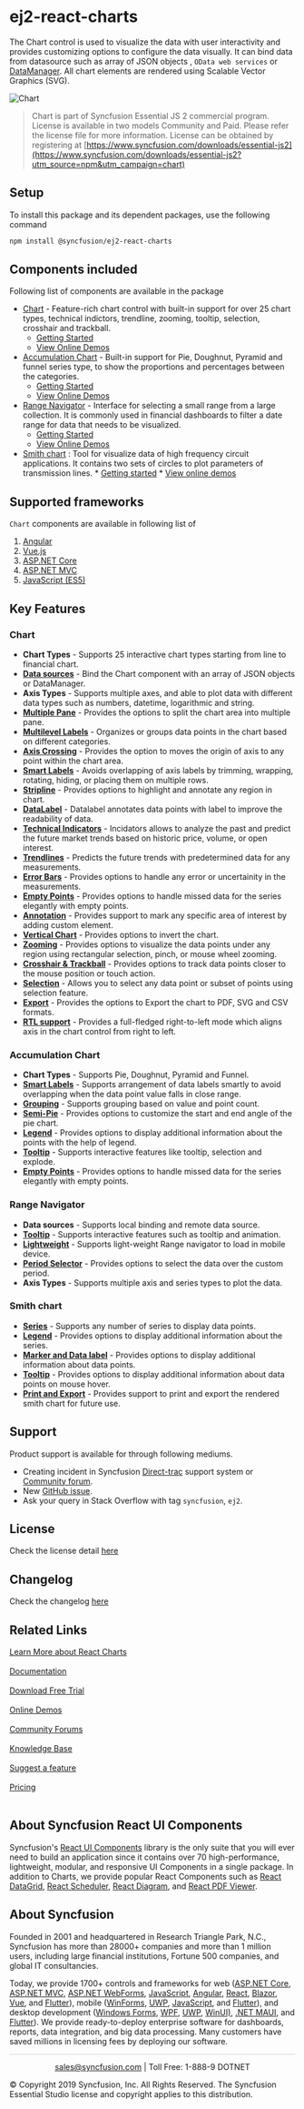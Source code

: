 # ej2-react-charts
The Chart control is used to visualize the data with user interactivity and provides customizing options to configure the data visually. It can bind data from  datasource such as array of JSON objects , `OData web services` or
[DataManager](http://ej2.syncfusion.com/react/documentation/data/?utm_source=npm&utm_campaign=chart). All chart elements are rendered using Scalable Vector Graphics (SVG).

![Chart](https://ej2.syncfusion.com/products/images/chart/readme.gif)

> Chart is part of Syncfusion Essential JS 2 commercial program. License is available in two models Community and Paid. Please refer the license file for more information. License can be obtained by registering at [https://www.syncfusion.com/downloads/essential-js2](https://www.syncfusion.com/downloads/essential-js2?utm_source=npm&utm_campaign=chart)


## Setup
To install this package and its dependent packages, use the following command

```sh
npm install @syncfusion/ej2-react-charts
```

## Components included

Following list of components are available in the package
*	[Chart](https://www.syncfusion.com/react-ui-components/charts/) - Feature-rich chart control with built-in support for over 25 chart types, technical indictors, trendline, zooming, tooltip, selection, crosshair and trackball. 
      *	[Getting Started](https://ej2.syncfusion.com/react/documentation/chart/)
      *	[View Online Demos](https://ej2.syncfusion.com/react/demos/#/material/chart/line)
*	[Accumulation Chart](https://www.syncfusion.com/react-ui-components/charts/) - Built-in support for Pie, Doughnut, Pyramid and funnel series type, to show the proportions and percentages between the categories.
      *	[Getting Started](https://ej2.syncfusion.com/react/documentation/accumulation-chart/getting-started.html)
      *	[View Online Demos](https://ej2.syncfusion.com/react/demos/#/material/chart/default-pie)
*	[Range Navigator](https://www.syncfusion.com/react-ui-components/range-selector/) - Interface for selecting a small range from a large collection. It is commonly used in financial dashboards to filter a date range for data that needs to be visualized. 
      *	[Getting Started](https://ej2.syncfusion.com/react/documentation/rangenavigator/getting-started.html)
      *	[View Online Demos](https://ej2.syncfusion.com/react/demos/#/material/rangenavigator/default)
* [Smith chart](https://www.syncfusion.com/react-ui-components/react-smith-chart?utm_source=github&utm_medium=listing&utm_campaign=react-charts-github-samples)
: Tool for visualize data of high frequency circuit applications. It contains two sets of circles to plot parameters of transmission lines.
      *	[Getting started](https://ej2.syncfusion.com/react/documentation/smithchart/getting-started?utm_source=github&utm_medium=listing&utm_campaign=react-charts-github-samples)
      *	[View online demos](https://ej2.syncfusion.com/react/demos/#/material/smithchart/default.html?utm_source=github&utm_medium=listing&utm_campaign=react-charts-github-samples)

## Supported frameworks
 `Chart` components are available in following list of  
  
  1. [Angular](https://github.com/syncfusion/ej2-angular-ui-components/tree/master/components/charts?utm_source=npm&utm_campaign=chart)
  2. [Vue.js](https://github.com/syncfusion/ej2-vue-ui-components/tree/master/components/charts?utm_source=npm&utm_campaign=chart)
  3. [ASP.NET Core](https://aspdotnetcore.syncfusion.com/Chart/Line#/material)
  4. [ASP.NET MVC](https://aspnetmvc.syncfusion.com/Chart/Line#/material)
  5. [JavaScript (ES5)](https://www.syncfusion.com/javascript-ui-controls/charts/)

## Key Features

### Chart
   * **Chart Types** - Supports 25 interactive chart types starting from line to financial chart.
   * [**Data sources**](https://ej2.syncfusion.com/react/demos/?utm_source=npm&utm_campaign=chart#/material/chart/local-data) - Bind the Chart component with an array of JSON objects or DataManager.
   * **Axis Types** - Supports multiple axes, and able to plot data with different data types such as numbers, datetime, logarithmic and string.
   * [**Multiple Pane**](https://ej2.syncfusion.com/react/demos/?utm_source=npm&utm_campaign=chart#/material/chart/candle) - Provides the options to split the chart area into multiple pane.
   * [**Multilevel Labels**](https://ej2.syncfusion.com/react/demos/?utm_source=npm&utm_campaign=chart#/material/chart/multi-level-label) - Organizes or groups data points in the chart based on different categories.
   * [**Axis Crossing**](https://ej2.syncfusion.com/react/demos/?utm_source=npm&utm_campaign=chart#/material/chart/axis-crossing) - Provides the option to moves the origin of axis to any point within the chart area.
   * [**Smart Labels**](https://ej2.syncfusion.com/react/demos/?utm_source=npm&utm_campaign=chart#/material/chart/smart-axis-labels) - Avoids overlapping of axis labels by trimming, wrapping, rotating, hiding, or placing them on multiple rows.
   * [**Stripline**](https://ej2.syncfusion.com/react/demos/?utm_source=npm&utm_campaign=chart#/material/chart/stripline) - Provides options to highlight and annotate any region in chart.
   * [**DataLabel**](https://ej2.syncfusion.com/react/demos/?utm_source=npm&utm_campaign=chart#/material/chart/datalabel-template) - Datalabel annotates data points with label to improve the readability of data.
   * [**Technical Indicators**](https://ej2.syncfusion.com/react/demos/?utm_source=npm&utm_campaign=chart#/material/chart/adindicator) - Incidators allows to analyze the past and predict the future market trends based on historic price, volume, or open interest.
   * [**Trendlines**](https://ej2.syncfusion.com/react/demos/?utm_source=npm&utm_campaign=chart#/material/chart/trend-lines) - Predicts the future trends with predetermined data for any measurements.
   * [**Error Bars**](https://ej2.syncfusion.com/react/demos/?utm_source=npm&utm_campaign=chart#/material/chart/error-bar) - Provides options to handle any error or uncertainity in the measurements.
   * [**Empty Points**](https://ej2.syncfusion.com/react/demos/?utm_source=npm&utm_campaign=chart#/material/chart/empty-point) - Provides options to handle missed data for the series elegantly with empty points.
   * [**Annotation**](https://ej2.syncfusion.com/react/demos/?utm_source=npm&utm_campaign=chart#/material/chart/annotation) - Provides support to mark any specific area of interest by adding custom element.
   * [**Vertical Chart**](https://ej2.syncfusion.com/react/demos/?utm_source=npm&utm_campaign=chart#/material/chart/vertical) - Provides options to invert the chart.
   * [**Zooming**](https://ej2.syncfusion.com/react/demos/?utm_source=npm&utm_campaign=chart#/material/chart/zoom) - Provides options to visualize the data points under any region using rectangular selection, pinch, or mouse wheel zooming.
   * [**Crosshair & Trackball**](https://ej2.syncfusion.com/react/demos/?utm_source=npm&utm_campaign=chart#/material/chart/crosshair) - Provides options to track data points closer to the mouse position or touch action.
   * [**Selection**](https://ej2.syncfusion.com/react/demos/?utm_source=npm&utm_campaign=chart#/material/chart/range-selection) - Allows you to select any data point or subset of points using selection feature.
   * [**Export**](https://ej2.syncfusion.com/react/demos/?utm_source=npm&utm_campaign=chart#/material/chart/export) - Provides the options to Export the chart to  PDF, SVG and CSV formats.
   * [**RTL support**](https://ej2.syncfusion.com/react/demos/?utm_source=npm&utm_campaign=chart#/material/chart/inversed) - Provides a full-fledged right-to-left mode which aligns axis in the chart control from right to left.
   
### Accumulation Chart
   * **Chart Types** - Supports Pie, Doughnut, Pyramid and Funnel.
   * [**Smart Labels**](https://ej2.syncfusion.com/react/demos/?utm_source=npm&utm_campaign=chart#/material/chart/smartlabels) - Supports arrangement of data labels smartly to avoid overlapping when the data point value falls in close range.
   * [**Grouping**](https://ej2.syncfusion.com/react/demos/?utm_source=npm&utm_campaign=chart#/material/chart/grouping) - Supports grouping based on value and point count.
   * [**Semi-Pie**](https://ej2.syncfusion.com/react/demos/?utm_source=npm&utm_campaign=chart#/material/chart/semi-pie) - Provides options to customize the start and end angle of the pie chart.
   * [**Legend**](https://ej2.syncfusion.com/react/demos/?utm_source=npm&utm_campaign=chart#/material/chart/default-doughnut) - Provides options to display additional information about the points with the help of legend.
   * [**Tooltip**](https://ej2.syncfusion.com/react/demos/?utm_source=npm&utm_campaign=chart#/material/chart/doughnut) - Supports interactive features like tooltip, selection and explode.
   * [**Empty Points**](https://ej2.syncfusion.com/react/demos/?utm_source=npm&utm_campaign=chart#/material/chart/pie-empty-point) - Provides options to handle missed data for the series elegantly with empty points.

### Range Navigator
   * **Data sources** - Supports local binding and remote data source.
   * [**Tooltip**](https://ej2.syncfusion.com/react/demos/?utm_source=npm&utm_campaign=chart#/material/rangenavigator/default) - Supports interactive features such as tooltip and animation.
   * [**Lightweight**](https://ej2.syncfusion.com/react/demos/?utm_source=npm&utm_campaign=chart#/material/rangenavigator/light-weight) - Supports light-weight Range navigator to load in mobile device.
   * [**Period Selector**](https://ej2.syncfusion.com/react/demos/?utm_source=npm&utm_campaign=chart#/material/rangenavigator/period-selector-candle) - Provides options to select the data over the custom period.
   * **Axis Types** - Supports multiple axis and series types to plot the data.

### Smith chart
   * [**Series**](https://ej2.syncfusion.com/react/documentation/smithchart/smithchart-series/?utm_source=github&utm_medium=listing&utm_campaign=react-charts-github-samples) - Supports any number of series to display data points.
   * [**Legend**](https://ej2.syncfusion.com/react/documentation/smithchart/smithchart-legend/?utm_source=github&utm_medium=listing&utm_campaign=react-charts-github-samples) - Provides options to display additional information about the series.
   * [**Marker and Data label**](https://ej2.syncfusion.com/react/documentation/smithchart/smithchart-marker/?utm_source=github&utm_medium=listing&utm_campaign=react-charts-github-samples) - Provides options to display additional information about data points.
   * [**Tooltip**](https://ej2.syncfusion.com/react/documentation/smithchart/smithchart-tooltip/?utm_source=github&utm_medium=listing&utm_campaign=react-charts-github-samples) - Provides options to display additional information about data points on mouse hover.
   * [**Print and Export**](https://ej2.syncfusion.com/react/documentation/smithchart/smithchart-print/?utm_source=github&utm_medium=listing&utm_campaign=react-charts-github-samples) - Provides support to print and export the rendered smith chart for future use.

## Support
   Product support is available for through following mediums.

   * Creating incident in Syncfusion [Direct-trac](https://www.syncfusion.com/support/directtrac/incidents?utm_source=npm&utm_campaign=chart) support system or [Community forum](https://www.syncfusion.com/forums/react-js2?utm_source=npm&utm_campaign=chart).
   * New [GitHub issue](https://github.com/syncfusion/ej2-react-ui-components/issues/new).
   * Ask your query in Stack Overflow with tag `syncfusion`, `ej2`. 

## License

Check the license detail [here](https://github.com/syncfusion/ej2-react-ui-components/blob/master/license)

## Changelog

Check the changelog [here](https://github.com/syncfusion/ej2-react-ui-components/blob/master/components/charts/CHANGELOG.md)

## Related Links

[Learn More about React Charts](https://www.syncfusion.com/react-ui-controls/react-charts?utm_source=github&utm_medium=listing&utm_campaign=react-charts-github-samples)<br/><br/>
[Documentation](https://ej2.syncfusion.com/react/documentation/chart/getting-started/?utm_source=github&utm_medium=listing&utm_campaign=react-charts-github-samples)<br/><br/>
[Download Free Trial](https://www.syncfusion.com/downloads?utm_source=github&utm_medium=listing&utm_campaign=react-charts-github-samples)<br/><br/>
[Online Demos](https://ej2.syncfusion.com/react/demos/#/bootstrap5/chart/line?utm_source=github&utm_medium=listing&utm_campaign=react-charts-github-samples)<br/><br/>
[Community Forums](https://www.syncfusion.com/forums/?utm_source=github&utm_medium=listing&utm_campaign=react-charts-github-samples)<br/><br/>
[Knowledge Base](https://www.syncfusion.com/kb/essential-js2?utm_source=github&utm_medium=listing&utm_campaign=react-charts-github-samples)<br/><br/>
[Suggest a feature](https://www.syncfusion.com/feedback/react?utm_source=github&utm_medium=listing&utm_campaign=react-charts-github-samples)<br/><br/>
[Pricing](https://www.syncfusion.com/sales/products/react?utm_source=github&utm_medium=listing&utm_campaign=react-charts-github-samples)<br/><br/>

## About Syncfusion React UI Components
Syncfusion's [React UI Components](https://www.syncfusion.com/react-ui-controls?utm_source=github&utm_medium=listing&utm_campaign=react-charts-github-samples) library is the only suite that you will ever need to build an application since it contains over 70 high-performance, lightweight, modular, and responsive UI Components in a single package. In addition to Charts, we provide popular React Components such as [React DataGrid](https://www.syncfusion.com/react-ui-controls/react-grid), [React Scheduler](https://www.syncfusion.com/react-ui-controls/react-scheduler?utm_source=github&utm_medium=listing&utm_campaign=react-charts-github-samples), [React Diagram](https://www.syncfusion.com/react-ui-controls/react-diagram?utm_source=github&utm_medium=listing&utm_campaign=react-charts-github-samples), and [React PDF Viewer](https://www.syncfusion.com/react-ui-controls/react-pdf-viewer?utm_source=github&utm_medium=listing&utm_campaign=react-charts-github-samples).

## About Syncfusion

Founded in 2001 and headquartered in Research Triangle Park, N.C., Syncfusion has more than 28000+ companies and more than 1 million users, including large financial institutions, Fortune 500 companies, and global IT consultancies.

Today, we provide 1700+ controls and frameworks for web ([ASP.NET Core](https://www.syncfusion.com/aspnet-core-ui-controls?utm_source=github&utm_medium=listing&utm_campaign=react-charts-github-samples), [ASP.NET MVC](https://www.syncfusion.com/aspnet-mvc-ui-controls?utm_source=github&utm_medium=listing&utm_campaign=react-charts-github-samples), [ASP.NET WebForms](https://www.syncfusion.com/jquery/aspnet-webforms-ui-controls?utm_source=github&utm_medium=listing&utm_campaign=react-charts-github-samples), [JavaScript](https://www.syncfusion.com/react-ui-controls?utm_source=github&utm_medium=listing&utm_campaign=react-charts-github-samples), [Angular](https://www.syncfusion.com/react-ui-controls?utm_source=github&utm_medium=listing&utm_campaign=react-charts-github-samples), [React](https://www.syncfusion.com/react-ui-controls?utm_source=github&utm_medium=listing&utm_campaign=react-charts-github-samples), [Blazor](https://www.syncfusion.com/blazor-components?utm_source=github&utm_medium=listing&utm_campaign=react-charts-github-samples), [Vue](https://www.syncfusion.com/vue-ui-components?utm_source=github&utm_medium=listing&utm_campaign=react-charts-github-samples), and [Flutter](https://www.syncfusion.com/flutter-widgets?utm_source=github&utm_medium=listing&utm_campaign=react-charts-github-samples)), mobile ([WinForms](https://www.syncfusion.com/WinForms-ui-controls?utm_source=github&utm_medium=listing&utm_campaign=react-charts-github-samples), [UWP](https://www.syncfusion.com/uwp-ui-controls?utm_source=github&utm_medium=listing&utm_campaign=react-charts-github-samples), [JavaScript](https://www.syncfusion.com/react-ui-controls?utm_source=github&utm_medium=listing&utm_campaign=react-charts-github-samples), and [Flutter](https://www.syncfusion.com/flutter-widgets?utm_source=github&utm_medium=listing&utm_campaign=react-charts-github-samples)), and desktop development ([Windows Forms](https://www.syncfusion.com/winforms-ui-controls?utm_source=github&utm_medium=listing&utm_campaign=react-charts-github-samples), [WPF](https://www.syncfusion.com/wpf-ui-controls?utm_source=github&utm_medium=listing&utm_campaign=react-charts-github-samples), [UWP](https://www.syncfusion.com/uwp-ui-controls?utm_source=github&utm_medium=listing&utm_campaign=react-charts-github-samples), [WinUI)](https://www.syncfusion.com/winui-controls?utm_source=github&utm_medium=listing&utm_campaign=react-charts-github-samples), [.NET MAUI](https://www.syncfusion.com/maui-controls), and [Flutter](https://www.syncfusion.com/flutter-widgets?utm_source=github&utm_medium=listing&utm_campaign=react-charts-github-samples)). We provide ready-to-deploy enterprise software for dashboards, reports, data integration, and big data processing. Many customers have saved millions in licensing fees by deploying our software.

<hr style="height:0.3px;border:none;color:lightgrey;background-color:lightgrey;" />

<p align="center">
  <a href="mailto:sales@syncfusion.com?Subject=Syncfusion React Charts - Github Sample" target="_top">sales@syncfusion.com</a> | Toll Free: 1-888-9 DOTNET <br>
</p>

© Copyright 2019 Syncfusion, Inc. All Rights Reserved. The Syncfusion Essential Studio license and copyright applies to this distribution.